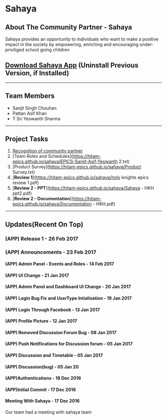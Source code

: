 # Sahaya

## About The Community Partner - Sahaya

Sahaya provides an opportunity to individuals who want to make a positive impact in the society by empowering, enriching and encouraging under-priviliged school going children

## [Download Sahaya App](https://play.google.com/store/apps/details?id=hitam.epics.sahaya) (Uninstall Previous Version, if Installed)

<hr/>

## Team Members

* Sanjit Singh Chouhan
* Pattan Asif Khan
* T Sri Yeswanth Sharma

<hr/>

## Project Tasks

1. [Recognition of community partner](https://hitam-epics.github.io/sahaya/EPICS-Sanjit-Asif-Yeswanth.txt)
2. [Team Roles and Schedules](https://hitam-epics.github.io/sahaya/EPICS-Sanjit-Asif-Yeswanth 2.txt)
3. [Product Survey](https://hitam-epics.github.io/sahaya/Product Survey.txt)
4. [**Review 1**](https://hitam-epics.github.io/sahaya/holy knights epics review 1.pdf)
5. [**Review 2 - PPT**](https://hitam-epics.github.io/sahaya/Sahaya - HKH ppt2.pdf)
6. [**Review 2 - Documentation**](https://hitam-epics.github.io/sahaya/Documentation - HKH.pdf)

<hr/>

## Updates(Recent On Top)

### (APP) Release 1 - 26 Feb 2017

### (APP) Announcements - 23 Feb 2017

#### (APP) Admin Panel - Events and Roles - 14 Feb 2017

#### (APP) UI Change - 21 Jan 2017

#### (APP) Admin Panel and Dashboard UI Change - 20 Jan 2017

#### (APP) Login Bug Fix and UserType Intialisation - 19 Jan 2017

#### (APP) Login Through Facebook - 13 Jan 2017

#### (APP) Profile Picture - 12 Jan 2017

#### (APP) Removed Discussion Forum Bug - 08 Jan 2017

#### (APP) Push Notifications for Discussion forum - 05 Jan 2017

#### (APP) Discussion and Timetable - 05 Jan 2017

#### (APP) Discussion(bug) - 05 Jan 20

#### (APP)Authentications - 18 Dec 2016

#### (APP)Initial Commit - 17 Dec 2016

#### Meeting With Sahaya - 17 Dec 2016
Our team had a meeting with sahaya team
